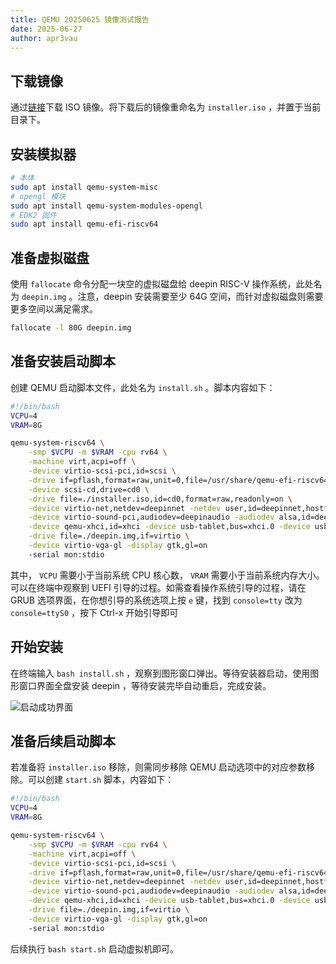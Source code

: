 ```yaml
---
title: QEMU 20250625 镜像测试报告
date: 2025-06-27
author: apr3vau
---
```


## 下载镜像

通过[链接](https://ci.deepin.com/repo/deepin/deepin-ports/cdimage/20250625/riscv64/deepin-25-crimson-immutable-riscv64-20250625-171832.iso)下载 ISO 镜像。将下载后的镜像重命名为 `installer.iso` ，并置于当前目录下。

## 安装模拟器

```bash
# 本体
sudo apt install qemu-system-misc
# opengl 模块
sudo apt install qemu-system-modules-opengl
# EDK2 固件
sudo apt install qemu-efi-riscv64
```

## 准备虚拟磁盘

使用 `fallocate` 命令分配一块空的虚拟磁盘给 deepin RISC-V 操作系统，此处名为 `deepin.img` 。注意，deepin 安装需要至少 64G 空间，而针对虚拟磁盘则需要更多空间以满足需求。

```bash
fallocate -l 80G deepin.img
```

## 准备安装启动脚本

创建 QEMU 启动脚本文件，此处名为 `install.sh` 。脚本内容如下：

```bash
#!/bin/bash
VCPU=4
VRAM=8G

qemu-system-riscv64 \
    -smp $VCPU -m $VRAM -cpu rv64 \
    -machine virt,acpi=off \
    -device virtio-scsi-pci,id=scsi \
    -drive if=pflash,format=raw,unit=0,file=/usr/share/qemu-efi-riscv64/RISCV_VIRT_CODE.fd,readonly=on \
    -device scsi-cd,drive=cd0 \
    -drive file=./installer.iso,id=cd0,format=raw,readonly=on \
    -device virtio-net,netdev=deepinnet -netdev user,id=deepinnet,hostfwd=tcp:127.0.0.1:15900-:5900 \
    -device virtio-sound-pci,audiodev=deepinaudio -audiodev alsa,id=deepinaudio \
    -device qemu-xhci,id=xhci -device usb-tablet,bus=xhci.0 -device usb-kbd,bus=xhci.0 \
    -drive file=./deepin.img,if=virtio \
    -device virtio-vga-gl -display gtk,gl=on
    -serial mon:stdio
```

其中， `VCPU` 需要小于当前系统 CPU 核心数， `VRAM` 需要小于当前系统内存大小。可以在终端中观察到 UEFI 引导的过程。如需查看操作系统引导的过程，请在 GRUB 选项界面，在你想引导的系统选项上按 `e` 键，找到 `console=tty` 改为 `console=ttyS0` ，按下 Ctrl-x 开始引导即可

## 开始安装

在终端输入 `bash install.sh` ，观察到图形窗口弹出。等待安装器启动，使用图形窗口界面全盘安装 deepin ，等待安装完毕自动重启，完成安装。

![启动成功界面](/sig-deepin-ports/img/docs/test/deepin-25-crimson-immutable-riscv64-20250625-171832.iso.md/qemu.jpg)

## 准备后续启动脚本

若准备将 `installer.iso` 移除，则需同步移除 QEMU 启动选项中的对应参数移除。可以创建 `start.sh` 脚本，内容如下：

```bash
#!/bin/bash
VCPU=4
VRAM=8G

qemu-system-riscv64 \
    -smp $VCPU -m $VRAM -cpu rv64 \
    -machine virt,acpi=off \
    -device virtio-scsi-pci,id=scsi \
    -drive if=pflash,format=raw,unit=0,file=/usr/share/qemu-efi-riscv64/RISCV_VIRT_CODE.fd,readonly=on \
    -device virtio-net,netdev=deepinnet -netdev user,id=deepinnet,hostfwd=tcp:127.0.0.1:15900-:5900 \
    -device virtio-sound-pci,audiodev=deepinaudio -audiodev alsa,id=deepinaudio \
    -device qemu-xhci,id=xhci -device usb-tablet,bus=xhci.0 -device usb-kbd,bus=xhci.0 \
    -drive file=./deepin.img,if=virtio \
    -device virtio-vga-gl -display gtk,gl=on
    -serial mon:stdio
```

后续执行 `bash start.sh` 启动虚拟机即可。
